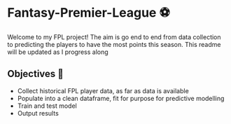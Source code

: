 # Fantasy-Premier-League :soccer:

Welcome to my FPL project! The aim is go end to end from data collection to predicting the players to have the most points this season.
This readme will be updated as I progress along

## Objectives :memo: 
- Collect historical FPL player data, as far as data is available
- Populate into a clean dataframe, fit for purpose for predictive modelling
- Train and test model
- Output results
